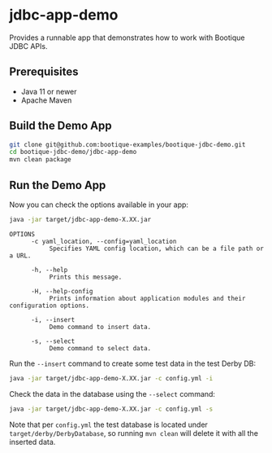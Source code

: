 # jdbc-app-demo

Provides a runnable app that demonstrates how to work with Bootique JDBC APIs.

## Prerequisites
      
* Java 11 or newer
* Apache Maven
      
## Build the Demo App
      
```bash           
git clone git@github.com:bootique-examples/bootique-jdbc-demo.git
cd bootique-jdbc-demo/jdbc-app-demo
mvn clean package
```
      
## Run the Demo App

Now you can check the options available in your app:
```bash  
java -jar target/jdbc-app-demo-X.XX.jar
```

```  
OPTIONS
      -c yaml_location, --config=yaml_location
           Specifies YAML config location, which can be a file path or a URL.

      -h, --help
           Prints this message.

      -H, --help-config
           Prints information about application modules and their configuration options.

      -i, --insert
           Demo command to insert data.

      -s, --select
           Demo command to select data.

```

Run the `--insert` command to create some test data in the test Derby DB:
```bash
java -jar target/jdbc-app-demo-X.XX.jar -c config.yml -i
```

Check the data in the database using the `--select` command:
```bash    
java -jar target/jdbc-app-demo-X.XX.jar -c config.yml -s
```

Note that per `config.yml` the test database is located under `target/derby/DerbyDatabase`, so running `mvn clean` will 
delete it with all the inserted data.